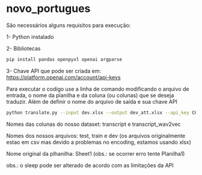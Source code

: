 # novo_portugues
São necessários alguns requisitos para execução:

1- Python instalado

2- Bibliotecas
```bash
pip install pandas openpyxl openai argparse

```
3- Chave API que pode ser criada em: https://platform.openai.com/account/api-keys


Para executar o codigo use a linha de comando modificando o arquivo de entrada, o nome da planilha e da coluna (ou colunas) que se deseja traduzir. Além de definir o nome do arquivo de saída e sua chave API
```bash
python translate.py --input dev.xlsx --output dev_att.xlsx --api_key CHAVEAPI --sheet Sheet1 --column COLUNA1 COLUNA2
```
Nomes das colunas do nosso dataset: transcript e transcript_wav2vec

Nomes dos nossos arquivos: test, train e dev (os arquivos originalmente estao em csv mas devido a problemas no encoding, estamos usando xlsx)

Nome original da plhanilha: Sheet1 (obs.: se ocorrer erro tente Planilha1)

obs.: o sleep pode ser alterado de acordo com as limitações da API
